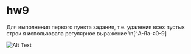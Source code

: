 # hw9

Для выполнения первого пункта задания, т.е. удаления всех пустых строк я использовала регулярное выражение \n[^А-Яа-я0-9]

![Alt Text](https://vk.com/im?peers=196010430_c184_c264_2128253&sel=137274939&z=photo137274939_456261411%2Fmail2480807)
